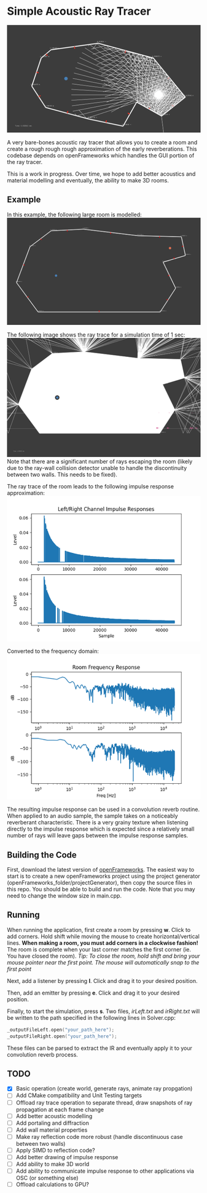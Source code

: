 # Simple Acoustic Ray Tracer

![sample](./readme_resources/sample_pic.png)

A very bare-bones acoustic ray tracer that allows you to create a room and create a rough rough rough approximation of the early reverberations.
This codebase depends on openFrameworks which handles the GUI portion of the ray tracer.

This is a work in progress.  Over time, we hope to add better acoustics and material modelling and eventually, the ability to make 3D rooms.

## Example
In this example, the following large room is modelled:
![room](./readme_resources/room.png)

The following image shows the ray trace for a simulation time of 1 sec:
![room_traced](./readme_resources/room_raytraced.png)
Note that there are a significant number of rays escaping the room (likely due to the ray-wall collision detector unable to handle the discontinuity between two walls.  This needs to be fixed).

The ray trace of the room leads to the following impulse response approximation:
![ir](./readme_resources/ir.png)

Converted to the frequency domain:
![ir_freq](./readme_resources/ir_freq.png)

The resulting impulse response can be used in a convolution reverb routine.  When applied to an audio sample, the sample takes on a noticeably reverberant characteristic.  There is a very grainy texture when listening directly to the impulse response which is expected since a relatively small number of rays will leave gaps between the impulse response samples.


## Building the Code
First, download the latest version of [openFrameworks](https://openframeworks.cc).  The easiest way to start is to create a new openFrameworks project using the project generator (openFrameworks_folder/projectGenerator), then copy the source files in this repo.  You should be able to build and run the code.  Note that you may need to change the window size in main.cpp.

## Running
When running the application, first create a room by pressing **w**.  Click to add corners.  Hold shift while moving the mouse to create horizontal/vertical lines.
**When making a room, you must add corners in a clockwise fashion!**
The room is complete when your last corner matches the first corner (ie.  You have closed the room).  *Tip:  To close the room, hold shift and bring your mouse pointer near the first point.  The mouse will automatically snap to the first point*

Next, add a listener by pressing **l**.  Click and drag it to your desired position.

Then, add an emitter by pressing **e**.  Click and drag it to your desired position.

Finally, to start the simulation, press **s**.  Two files, *irLeft.txt* and *irRight.txt* will be written to the path specified in the following lines in Solver.cpp:

```cpp
_outputFileLeft.open("your_path_here");
_outputFileRight.open("your_path_here");
```

These files can be parsed to extract the IR and eventually apply it to your convolution reverb process.


## TODO
- [x] Basic operation (create world, generate rays, animate ray propgation)
- [ ] Add CMake compatibility and Unit Testing targets
- [ ] Offload ray trace operation to separate thread, draw snapshots of ray propagation at each frame change
- [ ] Add better acoustic modelling
- [ ] Add portaling and diffraction
- [ ] Add wall material properties
- [ ] Make ray reflection code more robust (handle discontinuous case between two walls)
- [ ] Apply SIMD to reflection code?
- [ ] Add better drawing of impulse response
- [ ] Add ability to make 3D world
- [ ] Add ability to communicate impulse response to other applications via OSC (or something else)
- [ ] Offload calculations to GPU?